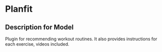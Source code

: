 # Planfit

## Description for Model

Plugin for recommending workout routines. It also provides instructions for each exercise, videos included.

